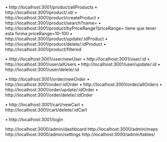 • http://localhost:3001/product/allProducts
• http://localhost:3001/product/:id/
• http://localhost:3001/product/createProduct
• http://localhost:3001/product/search?name=
• http://localhost:3001/product/byPriceRange?priceRange= tiene que tener esta forma priceRange=10-100
• http://localhost:3001/product/update/:idProduct
• http://localhost:3001/product/delete/:idProduct
• http://localhost:3001/product/filtered

• http://localhost:3001/user/newUser
• http://localhost:3001/user/:id
• http://localhost:3001/user/allUsers
• http://localhost:3001/user/update/:id
• http://localhost:3001/user/delete/:id

• http://localhost:3001/order/newOrder
• http://localhost:3001/order/:idOrder
• http://localhost:3001/order/allOrders
• http://localhost:3001/order/update/:idOrder
• http://localhost:3001/order/delete/:idOrder

• http://localhost:3001/cart/newCart
• http://localhost:3001/cart/delete/:idCart

• http://localhost:3001/logIn

http://localhost:3000/admin/dashboard
http://localhost:3000/admin/maps
http://localhost:3000/admin/settings
http://localhost:3000/admin/tables/

